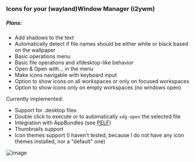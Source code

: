 ### Icons for your (wayland)Window Manager (i2ywm)

##### Plans:
- Add shadows to the text
- Automatically detect if file names should be either white or black based on the wallpaper
- Basic operations menu
- Basic file operations and xfdesktop-like behavior
- Open & Open with... in the menu
- Make icons navigable with keyboard input
- Option to show icons on all workspaces or only on focused workspaces
- Option to show icons only on empty workspaces (no windows open)

Currently implemented:
- Support for .desktop files
- Double click to execute or to automatically `xdg-open` the selected file
- Integration with AppBundles (see [PELF](https://github.com/xplshn/pelf))
- Thumbnails support
- Icon themes support (I haven't tested, because I do not have any icon themes installed, nor a "default" one)

![image](https://github.com/user-attachments/assets/5120d088-a23a-4336-8c34-54b0df9a567a)
